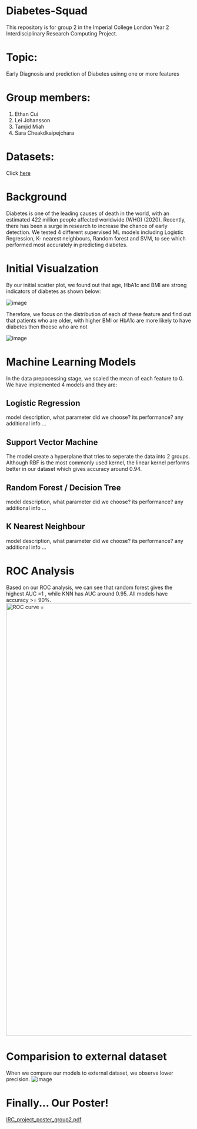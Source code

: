 # Diabetes-Squad
This repository is for group 2 in the Imperial College London Year 2 Interdisciplinary Research Computing Project.

# Topic:
Early Diagnosis and prediction of Diabetes usinng one or more features

# Group members:
1. Ethan Cui
2. Lei Johansson
3. Tamjid Miah
4. Sara Cheakdkaipejchara

# Datasets:
Click [here](https://data.mendeley.com/datasets/wj9rwkp9c2/1/files/2eb60cac-96b8-46ea-b971-6415e972afc9)

# Background
Diabetes is one of the leading causes of death in the world, with an estimated 422 million people affected worldwide (WHO) (2020). Recently, there has been a surge in research to increase the chance of early detection. We tested 4 different supervised ML models including Logistic Regression, K- nearest neighbours, Random forest and SVM, to see which performed most accurately in predicting diabetes.

# Initial Visualzation
By our initial scatter plot, we found out that age, HbA1c and BMI are strong indicators of diabetes as shown below:

![image](https://user-images.githubusercontent.com/68168401/159133009-43742fdb-d47f-4f52-a3c0-f7f6d45e35d6.png)


Therefore, we focus on the distribution of each of these feature and find out that patients who are older, with higher BMI or HbA1c are more likely to have diabetes then thoese who are not

![image](https://user-images.githubusercontent.com/68168401/159133017-916d78f9-0ebd-4449-9fd4-8aeffa793736.png)

# Machine Learning Models
In the data prepocessing stage, we scaled the mean of each feature to 0. We have implemented 4 models and they are:
## Logistic Regression
model description, what parameter did we choose? its performance? any additional info ...
## Support Vector Machine
The model create a hyperplane that tries to seperate the data into 2 groups. Although RBF is the most commonly used kernel, the linear kernel performs better in our dataset which gives accuracy around 0.94.

## Random Forest / Decision Tree
model description, what parameter did we choose? its performance? any additional info ...
## K Nearest Neighbour
model description, what parameter did we choose? its performance? any additional info ...

# ROC Analysis
Based on our ROC analysis, we can see that random forest gives the highest AUC =1 , while KNN has AUC around 0.95. All models have accuracy >= 90%.
<img width="1172" alt="ROC curve =" src="https://user-images.githubusercontent.com/68168401/159257898-ca6c38e2-3faf-4f6c-b32f-36ba79c1dcf7.png">


# Comparision to external dataset
When we compare our models to external dataset, we observe lower precision.
![image](https://user-images.githubusercontent.com/68168401/159133062-388bb14f-924a-4610-a2f3-8ca77741cf8f.png)

# Finally... Our Poster!
[IRC_project_poster_group2.pdf](https://github.com/QizheCui/Diabetes-Squad/files/8315231/IRC_project_poster_group2.pdf)
